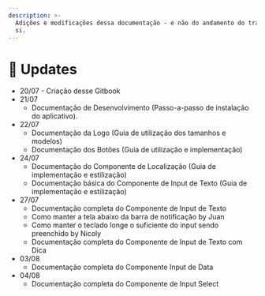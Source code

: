 ```yaml
---
description: >-
  Adições e modificações dessa documentação - e não do andamento do trabalho em
  si.
---
```


# 📜 Updates

* 20/07 - Criação desse Gitbook
* 21/07
  * Documentação de Desenvolvimento \(Passo-a-passo de instalação do aplicativo\).
* 22/07
  * Documentação da Logo \(Guia de utilização dos tamanhos e modelos\)
  * Documentação dos Botões \(Guia de utilização e implementação\)
* 24/07
  * Documentação do Componente de Localização \(Guia de implementação e estilização\)
  * Documentação básica do Componente de Input de Texto \(Guia de implementação e estilização\)
* 27/07
  * Documentação completa do Componente de Input de Texto
  * Como manter a tela abaixo da barra de notificação by Juan
  * Como manter o teclado longe o suficiente do input sendo preenchido by Nicoly
  * Documentação completa do Componente de Input de Texto com Dica
* 03/08
  * Documentação completa do Componente Input de Data
* 04/08
  * Documentação completa do Componente de Input Select



